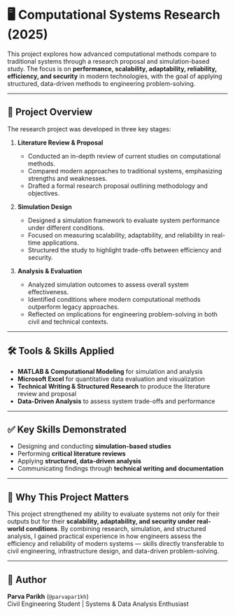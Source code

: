 # 🖥️ Computational Systems Research (2025)

This project explores how advanced computational methods compare to traditional systems through a research proposal and simulation-based study. The focus is on **performance, scalability, adaptability, reliability, efficiency, and security** in modern technologies, with the goal of applying structured, data-driven methods to engineering problem-solving.

---

## 📖 Project Overview

The research project was developed in three key stages:

1. **Literature Review & Proposal**  
   - Conducted an in-depth review of current studies on computational methods.  
   - Compared modern approaches to traditional systems, emphasizing strengths and weaknesses.  
   - Drafted a formal research proposal outlining methodology and objectives.  

2. **Simulation Design**  
   - Designed a simulation framework to evaluate system performance under different conditions.  
   - Focused on measuring scalability, adaptability, and reliability in real-time applications.  
   - Structured the study to highlight trade-offs between efficiency and security.  

3. **Analysis & Evaluation**  
   - Analyzed simulation outcomes to assess overall system effectiveness.  
   - Identified conditions where modern computational methods outperform legacy approaches.  
   - Reflected on implications for engineering problem-solving in both civil and technical contexts.  

---

## 🛠 Tools & Skills Applied

- **MATLAB & Computational Modeling** for simulation and analysis  
- **Microsoft Excel** for quantitative data evaluation and visualization  
- **Technical Writing & Structured Research** to produce the literature review and proposal  
- **Data-Driven Analysis** to assess system trade-offs and performance  

---

## ✅ Key Skills Demonstrated

- Designing and conducting **simulation-based studies**  
- Performing **critical literature reviews**  
- Applying **structured, data-driven analysis**  
- Communicating findings through **technical writing and documentation**  

---

## 🎯 Why This Project Matters

This project strengthened my ability to evaluate systems not only for their outputs but for their **scalability, adaptability, and security under real-world conditions**. By combining research, simulation, and structured analysis, I gained practical experience in how engineers assess the efficiency and reliability of modern systems — skills directly transferable to civil engineering, infrastructure design, and data-driven problem-solving.

---

## 🙋 Author

**Parva Parikh** (`@parvapar1kh`)  
Civil Engineering Student | Systems & Data Analysis Enthusiast  

